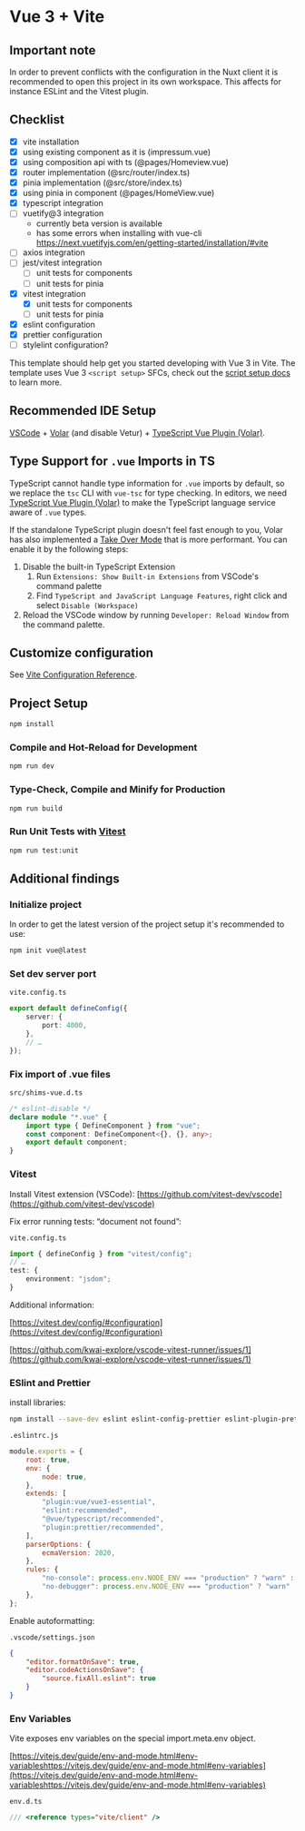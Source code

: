 # Vue 3 + Vite

## Important note

In order to prevent conflicts with the configuration in the Nuxt client it is recommended to open this project in its own workspace. This affects for instance ESLint and the Vitest plugin.

## Checklist

- [x] vite installation
- [x] using existing component as it is (impressum.vue)
- [x] using composition api with ts (@pages/Homeview.vue)
- [x] router implementation (@src/router/index.ts)
- [x] pinia implementation (@src/store/index.ts)
- [x] using pinia in component (@pages/HomeView.vue)
- [x] typescript integration
- [ ] vuetify@3 integration
  - currently beta version is available
  - has some errors when installing with vue-cli <https://next.vuetifyjs.com/en/getting-started/installation/#vite>
- [ ] axios integration
- [ ] jest/vitest integration
  - [ ] unit tests for components
  - [ ] unit tests for pinia
- [x] vitest integration
  - [x] unit tests for components
  - [ ] unit tests for pinia
- [x] eslint configuration
- [x] prettier configuration
- [ ] stylelint configuration?

This template should help get you started developing with Vue 3 in Vite. The template uses Vue 3 `<script setup>` SFCs, check out the [script setup docs](https://v3.vuejs.org/api/sfc-script-setup.html#sfc-script-setup) to learn more.

## Recommended IDE Setup

[VSCode](https://code.visualstudio.com/) + [Volar](https://marketplace.visualstudio.com/items?itemName=Vue.volar) (and disable Vetur) + [TypeScript Vue Plugin (Volar)](https://marketplace.visualstudio.com/items?itemName=Vue.vscode-typescript-vue-plugin).

## Type Support for `.vue` Imports in TS

TypeScript cannot handle type information for `.vue` imports by default, so we replace the `tsc` CLI with `vue-tsc` for type checking. In editors, we need [TypeScript Vue Plugin (Volar)](https://marketplace.visualstudio.com/items?itemName=Vue.vscode-typescript-vue-plugin) to make the TypeScript language service aware of `.vue` types.

If the standalone TypeScript plugin doesn't feel fast enough to you, Volar has also implemented a [Take Over Mode](https://github.com/johnsoncodehk/volar/discussions/471#discussioncomment-1361669) that is more performant. You can enable it by the following steps:

1. Disable the built-in TypeScript Extension
   1. Run `Extensions: Show Built-in Extensions` from VSCode's command palette
   2. Find `TypeScript and JavaScript Language Features`, right click and select `Disable (Workspace)`
2. Reload the VSCode window by running `Developer: Reload Window` from the command palette.

## Customize configuration

See [Vite Configuration Reference](https://vitejs.dev/config/).

## Project Setup

```sh
npm install
```

### Compile and Hot-Reload for Development

```sh
npm run dev
```

### Type-Check, Compile and Minify for Production

```sh
npm run build
```

### Run Unit Tests with [Vitest](https://vitest.dev/)

```sh
npm run test:unit
```

## Additional findings

### Initialize project

In order to get the latest version of the project setup it's recommended to use:

```sh
npm init vue@latest
```

### Set dev server port

`vite.config.ts`

```ts
export default defineConfig({
	server: {
		port: 4000,
	},
	// …
});
```

### Fix import of .vue files

`src/shims-vue.d.ts`

```ts
/* eslint-disable */
declare module "*.vue" {
	import type { DefineComponent } from "vue";
	const component: DefineComponent<{}, {}, any>;
	export default component;
}
```

### Vitest

Install Vitest extension (VSCode): [https://github.com/vitest-dev/vscode](https://github.com/vitest-dev/vscode)

Fix error running tests: “document not found”:

`vite.config.ts`

```ts
import { defineConfig } from "vitest/config";
// …
test: {
	environment: "jsdom";
}
```

Additional information:

[https://vitest.dev/config/#configuration](https://vitest.dev/config/#configuration)

[https://github.com/kwai-explore/vscode-vitest-runner/issues/1](https://github.com/kwai-explore/vscode-vitest-runner/issues/1)

### ESlint and Prettier

install libraries:

```sh
npm install --save-dev eslint eslint-config-prettier eslint-plugin-prettier eslint-plugin-vue prettier @vue/eslint-config-typescript @typescript-eslint/eslint-plugin @typescript-eslint/parser

```

`.eslintrc.js`

```js
module.exports = {
	root: true,
	env: {
		node: true,
	},
	extends: [
		"plugin:vue/vue3-essential",
		"eslint:recommended",
		"@vue/typescript/recommended",
		"plugin:prettier/recommended",
	],
	parserOptions: {
		ecmaVersion: 2020,
	},
	rules: {
		"no-console": process.env.NODE_ENV === "production" ? "warn" : "off",
		"no-debugger": process.env.NODE_ENV === "production" ? "warn" : "off",
	},
};
```

Enable autoformatting:

`.vscode/settings.json`

```json
{
	"editor.formatOnSave": true,
	"editor.codeActionsOnSave": {
		"source.fixAll.eslint": true
	}
}
```

### Env Variables

Vite exposes env variables on the special import.meta.env object.

[https://vitejs.dev/guide/env-and-mode.html#env-variableshttps://vitejs.dev/guide/env-and-mode.html#env-variables](https://vitejs.dev/guide/env-and-mode.html#env-variableshttps://vitejs.dev/guide/env-and-mode.html#env-variables)

`env.d.ts`

```ts
/// <reference types="vite/client" />
```
